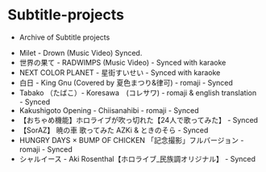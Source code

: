 # Subtitle-projects
* Archive of Subtitle projects

- Milet - Drown (Music Video) Synced.
- 世界の果て - RADWIMPS (Music Video) - Synced with karaoke
- NEXT COLOR PLANET - 星街すいせい - Synced with karaoke
- 白日 - King Gnu (Covered by 夏色まつり&律可) - romaji - Synced
- Tabako （たばこ）-  Koresawa　(コレサワ) - romaji & english translation - Synced
- Kakushigoto Opening - Chiisanahibi - romaji - Synced
- 【おちゃめ機能】ホロライブが吹っ切れた【24人で歌ってみた】 - Synced
- 【SorAZ】 暁の車 歌ってみた AZKi & ときのそら - Synced
- HUNGRY DAYS × BUMP OF CHICKEN 「記念撮影」フルバージョン - romaji - Synced
- シャルイース - Aki Rosenthal【ホロライブ_民族調オリジナル】 - Synced
